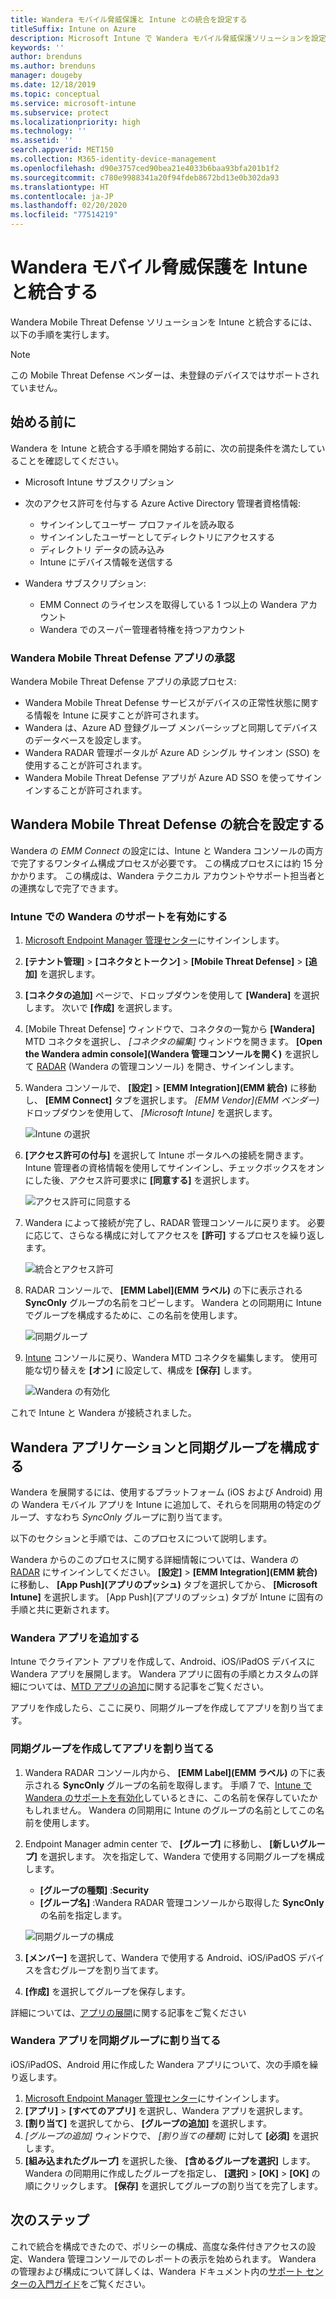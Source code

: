 ```yaml
---
title: Wandera モバイル脅威保護と Intune との統合を設定する
titleSuffix: Intune on Azure
description: Microsoft Intune で Wandera モバイル脅威保護ソリューションを設定し、モバイル デバイスから会社のリソースへのアクセスを制御する方法。
keywords: ''
author: brenduns
ms.author: brenduns
manager: dougeby
ms.date: 12/18/2019
ms.topic: conceptual
ms.service: microsoft-intune
ms.subservice: protect
ms.localizationpriority: high
ms.technology: ''
ms.assetid: ''
search.appverid: MET150
ms.collection: M365-identity-device-management
ms.openlocfilehash: d90e3757ced90bea21e4033b6baa93bfa201b1f2
ms.sourcegitcommit: c780e9988341a20f94fdeb8672bd13e0b302da93
ms.translationtype: HT
ms.contentlocale: ja-JP
ms.lasthandoff: 02/20/2020
ms.locfileid: "77514219"
---
```

# <a name="integrate-wandera-mobile-threat-protection-with-intune"></a>Wandera モバイル脅威保護を Intune と統合する  

Wandera Mobile Threat Defense ソリューションを Intune と統合するには、以下の手順を実行します。  

> [!NOTE]
> この Mobile Threat Defense ベンダーは、未登録のデバイスではサポートされていません。

## <a name="before-you-begin"></a>始める前に  

Wandera を Intune と統合する手順を開始する前に、次の前提条件を満たしていることを確認してください。
- Microsoft Intune サブスクリプション  
- 次のアクセス許可を付与する Azure Active Directory 管理者資格情報:  
  - サインインしてユーザー プロファイルを読み取る  
  - サインインしたユーザーとしてディレクトリにアクセスする  
  - ディレクトリ データの読み込み  
  - Intune にデバイス情報を送信する  

- Wandera サブスクリプション:
  - EMM Connect のライセンスを取得している 1 つ以上の Wandera アカウント  
  - Wandera でのスーパー管理者特権を持つアカウント  
 
### <a name="wandera-mobile-threat-defense-app-authorization"></a>Wandera Mobile Threat Defense アプリの承認  

Wandera Mobile Threat Defense アプリの承認プロセス:  
- Wandera Mobile Threat Defense サービスがデバイスの正常性状態に関する情報を Intune に戻すことが許可されます。  
- Wandera は、Azure AD 登録グループ メンバーシップと同期してデバイスのデータベースを設定します。  
- Wandera RADAR 管理ポータルが Azure AD シングル サインオン (SSO) を使用することが許可されます。  
- Wandera Mobile Threat Defense アプリが Azure AD SSO を使ってサインインすることが許可されます。  


## <a name="set-up-wandera-mobile-threat-defense-integration"></a>Wandera Mobile Threat Defense の統合を設定する  
Wandera の *EMM Connect* の設定には、Intune と Wandera コンソールの両方で完了するワンタイム構成プロセスが必要です。 この構成プロセスには約 15 分かかります。 この構成は、Wandera テクニカル アカウントやサポート担当者との連携なしで完了できます。  

### <a name="enable-support-for-wandera-in-intune"></a>Intune での Wandera のサポートを有効にする

1. [Microsoft Endpoint Manager 管理センター](https://go.microsoft.com/fwlink/?linkid=2109431)にサインインします。
2. **[テナント管理]**  >  **[コネクタとトークン]**  >  **[Mobile Threat Defense]**  >  **[追加]** を選択します。
3. **[コネクタの追加]** ページで、ドロップダウンを使用して **[Wandera]** を選択します。 次いで **[作成]** を選択します。  
4. [Mobile Threat Defense] ウィンドウで、コネクタの一覧から **[Wandera]** MTD コネクタを選択し、 *[コネクタの編集]* ウィンドウを開きます。 **[Open the Wandera admin console]\(Wandera 管理コンソールを開く\)** を選択して [RADAR](https://radar.wandera.com/login) (Wandera の管理コンソール) を開き、サインインします。 
5. Wandera コンソールで、 **[設定]**  >  **[EMM Integration]\(EMM 統合\)** に移動し、 **[EMM Connect]** タブを選択します。 *[EMM Vendor]\(EMM ベンダー\)* ドロップダウンを使用して、 *[Microsoft Intune]* を選択します。

   ![Intune の選択](./media/wandera-mtd-connector-integration/set-up-intune-in-radar.png)

6. **[アクセス許可の付与]** を選択して Intune ポータルへの接続を開きます。 Intune 管理者の資格情報を使用してサインインし、チェックボックスをオンにした後、アクセス許可要求に **[同意する]** を選択します。  

   ![アクセス許可に同意する](./media/wandera-mtd-connector-integration/permissions.png) 

7. Wandera によって接続が完了し、RADAR 管理コンソールに戻ります。 必要に応じて、さらなる構成に対してアクセスを **[許可]** するプロセスを繰り返します。  

   ![統合とアクセス許可](./media/wandera-mtd-connector-integration/integrations-and-permissions.png) 

8. RADAR コンソールで、 **[EMM Label]\(EMM ラベル\)** の下に表示される **SyncOnly** グループの名前をコピーします。 Wandera との同期用に Intune でグループを構成するために、この名前を使用します。

   ![同期グループ](./media/wandera-mtd-connector-integration/sync-group-name.png) 

9. [Intune](https://go.microsoft.com/fwlink/?linkid=2090973) コンソールに戻り、Wandera MTD コネクタを編集します。 使用可能な切り替えを **[オン]** に設定して、構成を **[保存]** します。  

   ![Wandera の有効化](./media/wandera-mtd-connector-integration/enable-wandera.png) 

これで Intune と Wandera が接続されました。  

## <a name="configure-the-wandera-applications-and-synchronization-group"></a>Wandera アプリケーションと同期グループを構成する  
Wandera を展開するには、使用するプラットフォーム (iOS および Android) 用の Wandera モバイル アプリを Intune に追加して、それらを同期用の特定のグループ、すなわち *SyncOnly* グループに割り当てます。 

以下のセクションと手順では、このプロセスについて説明します。

Wandera からのこのプロセスに関する詳細情報については、Wandera の [RADAR](https://radar.wandera.com/login) にサインインしてください。 **[設定]**  >  **[EMM Integration]\(EMM 統合\)** に移動し、 **[App Push]\(アプリのプッシュ\)** タブを選択してから、 **[Microsoft Intune]** を選択します。 [App Push]\(アプリのプッシュ\) タブが Intune に固有の手順と共に更新されます。  

### <a name="add-the-wandera-apps"></a>Wandera アプリを追加する  
Intune でクライアント アプリを作成して、Android、iOS/iPadOS デバイスに Wandera アプリを展開します。 Wandera アプリに固有の手順とカスタムの詳細については、[MTD アプリの追加](mtd-apps-ios-app-configuration-policy-add-assign.md)に関する記事をご覧ください。  

アプリを作成したら、ここに戻り、同期グループを作成してアプリを割り当てます。

### <a name="create-the-synchronization-group-and-assign-the-apps"></a>同期グループを作成してアプリを割り当てる

1. Wandera RADAR コンソール内から、 **[EMM Label]\(EMM ラベル\)** の下に表示される **SyncOnly** グループの名前を取得します。 手順 7 で、[Intune で Wandera のサポートを有効化](#enable-support-for-wandera-in-intune)しているときに、この名前を保存していたかもしれません。 Wandera の同期用に Intune のグループの名前としてこの名前を使用します。  

2. Endpoint Manager admin center で、 **[グループ]** に移動し、 **[新しいグループ]** を選択します。 次を指定して、Wandera で使用する同期グループを構成します。
   - **[グループの種類]** :**Security**
   - **[グループ名]** :Wandera RADAR 管理コンソールから取得した **SyncOnly** の名前を指定します。

   ![同期グループの構成](./media/wandera-mtd-connector-integration/configure-sync-group.png)

3. **[メンバー]** を選択して、Wandera で使用する Android、iOS/iPadOS デバイスを含むグループを割り当てます。

4. **[作成]** を選択してグループを保存します。

詳細については、[アプリの展開](../apps/apps-deploy.md)に関する記事をご覧ください

### <a name="assign-the-wandera-apps-to-the-synchronization-group"></a>Wandera アプリを同期グループに割り当てる  
iOS/iPadOS、Android 用に作成した Wandera アプリについて、次の手順を繰り返します。

1. [Microsoft Endpoint Manager 管理センター](https://go.microsoft.com/fwlink/?linkid=2109431)にサインインします。
2. **[アプリ]**  >  **[すべてのアプリ]** を選択し、Wandera アプリを選択します。
3. **[割り当て]** を選択してから、 **[グループの追加]** を選択します。  
4. *[グループの追加]* ウィンドウで、 *[割り当ての種類]* に対して **[必須]** を選択します。
5. **[組み込まれたグループ]** を選択した後、 **[含めるグループを選択]** します。 Wandera の同期用に作成したグループを指定し、 **[選択]**  >  **[OK]**  >  **[OK]** の順にクリックします。 **[保存]** を選択してグループの割り当てを完了します。 

## <a name="next-steps"></a>次のステップ  
これで統合を構成できたので、ポリシーの構成、高度な条件付きアクセスの設定、Wandera 管理コンソールでのレポートの表示を始められます。 Wandera の管理および構成について詳しくは、Wandera ドキュメント内の[サポート センターの入門ガイド](https://radar.wandera.com/?return_to=https://wandera.force.com/Customer/s/getting-started)をご覧ください。 
